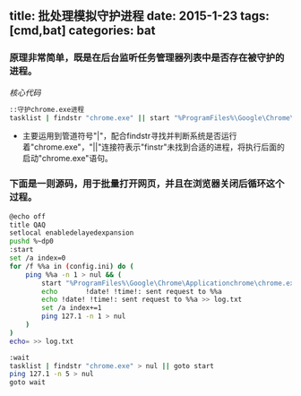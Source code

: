 title: 批处理模拟守护进程
date: 2015-1-23
tags: [cmd,bat]
categories: bat
---
### 原理非常简单，既是在后台监听任务管理器列表中是否存在被守护的进程。

_核心代码_

```Bash
::守护chrome.exe进程
tasklist | findstr "chrome.exe" || start "%ProgramFiles%\Google\Chrome\Applicationchrome\chrome.exe"
```

+ 主要运用到管道符号"|"，配合findstr寻找并判断系统是否运行着"chrome.exe"，"||"连接符表示"finstr"未找到合适的进程，将执行后面的启动"chrome.exe"语句。

<!--more-->

### 下面是一则源码，用于批量打开网页，并且在浏览器关闭后循环这个过程。

```Bash
@echo off
title QAQ
setlocal enabledelayedexpansion
pushd %~dp0
:start
set /a index=0
for /f %%a in (config.ini) do (
	ping %%a -n 1 > nul && (
		start "%ProgramFiles%\Google\Chrome\Applicationchrome\chrome.exe" http://%%a
		echo 	   !date! !time!: sent request to %%a
		echo !date! !time!: sent request to %%a >> log.txt
		set /a index+=1
		ping 127.1 -n 1 > nul
	)
)
echo= >> log.txt

:wait
tasklist | findstr "chrome.exe" > nul || goto start
ping 127.1 -n 5 > nul
goto wait
```